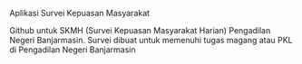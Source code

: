 Aplikasi Survei Kepuasan Masyarakat 

Github untuk SKMH (Survei Kepuasan Masyarakat Harian) Pengadilan Negeri Banjarmasin.
Survei dibuat untuk memenuhi tugas magang atau PKL di Pengadilan Negeri Banjarmasin
